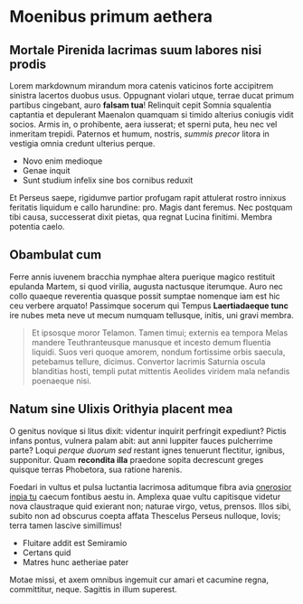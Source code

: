 # Moenibus primum aethera

## Mortale Pirenida lacrimas suum labores nisi prodis

Lorem markdownum mirandum mora catenis vaticinos forte accipitrem sinistra
lacertos duobus usus. Oppugnant violari utque, terrae ducat primum partibus
cingebant, auro **falsam tua**! Relinquit cepit Somnia squalentia captantia et
depulerant Maenalon quamquam si timido alterius coniugis vidit socios. Armis in,
o prohibente, aera iusserat; et sperni puta, heu nec vel inmeritam trepidi.
Paternos et humum, nostris, *summis precor* litora in vestigia omnia credunt
ulterius perque.

- Novo enim medioque
- Genae inquit
- Sunt studium infelix sine bos cornibus reduxit

Et Perseus saepe, rigidumve partior profugam rapit attulerat rostro innixus
feritatis liquidum e callo harundine: pro. Magis dant feremus. Nec postquam tibi
causa, successerat dixit pietas, qua regnat Lucina finitimi. Membra potentia
caelo.

## Obambulat cum

Ferre annis iuvenem bracchia nymphae altera puerique magico restituit epulanda
Martem, si quod virilia, augusta nactusque iterumque. Auro nec collo quaeque
reverentia quasque possit sumptae nomenque iam est hic ceu verbere arquato!
Passimque socerum qui Tempus **Laertiadaeque tunc** ire nubes meta neve ut mecum
numquam tellusque, initis, uni gravi membra.

> Et ipsosque moror Telamon. Tamen timui; externis ea tempora Melas mandere
> Teuthranteusque manusque et incesto demum fluentia liquidi. Suos veri quoque
> amorem, nondum fortissime orbis saecula, petebamus tellure, dicimus. Convertor
> lacrimis Saturnia oscula blanditias hosti, templi putat mittentis Aeolides
> viridem mala nefandis poenaeque nisi.

## Natum sine Ulixis Orithyia placent mea

O genitus novique si litus dixit: videntur inquirit perfringit expediunt? Pictis
infans pontus, vulnera palam abit: aut anni Iuppiter fauces pulcherrime parte?
Loqui *perque duorum sed* restant ignes tenuerunt flectitur, ignibus,
supponitur. Quam **recondita illa** praedone sopita decrescunt greges quisque
terras Phobetora, sua ratione harenis.

Foedari in vultus et pulsa luctantia lacrimosa aditumque fibra avia [onerosior
inpia tu](http://reposco.com/) caecum fontibus aestu in. Amplexa quae vultu
capitisque videtur nova claustraque quid exierant non; naturae virgo, vetus,
prensos. Illos sibi, subito non ad obscurus coepta affata Thescelus Perseus
nulloque, Iovis; terra tamen lascive simillimus!

- Fluitare addit est Semiramio
- Certans quid
- Matres hunc aetheriae pater

Motae missi, et axem omnibus ingemuit cur amari et cacumine regna, committitur,
neque. Sagittis in illum superest.